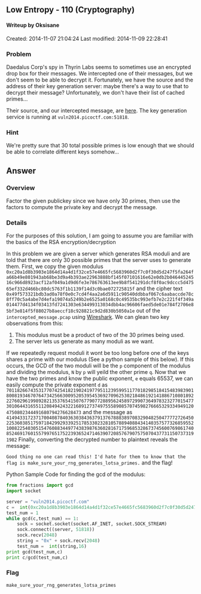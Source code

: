 ## Low Entropy - 110 (Cryptography) ##
#### Writeup by Oksisane
Created: 2014-11-07 21:04:24
Last modified: 2014-11-09 22:28:41

### Problem ###

Daedalus Corp's spy in Thyrin Labs seems to sometimes use an encrypted drop box for their messages. We intercepted one of their messages, but we don't seem to be able to decrypt it. Fortunately, we have the source and the address of their key generation server: maybe there's a way to use that to decrypt their message? Unfortunately, we don't have their list of cached primes...

Their source, and our intercepted message, are [here](https://picoctf.com/problem-static/crypto/low-entropy/handout.zip). The key generation service is running at `vuln2014.picoctf.com:51818`.

### Hint ###

We're pretty sure that 30 total possible primes is low enough that we should be able to correlate different keys somehow...


## Answer ##

### Overview ###

Factor the given publickey since we have only 30 primes, then use the factors to compute the private key and decrypt the message.

### Details ###
For the purposes of this solution, I am going to assume you are familiar with the basics of the RSA encryption/decryption

In this problem we are given a server which generates RSA moduli and are told that there are only 30 possible primes that the server uses to generate them. First, we copy the given modulus `0xc20a1d8b3903e1864d14a4d1f32ce57e4665fc5683960d2f7c0f30d5d247f5fa264fa66b49e801943ab68be3d9a4b393ae22963888bf145f07101616e62e0db2b04644524516c966d8923acf12af049a1d9d6fe3e786763613ee9b8f541291dcf8f0ac9dccc5d47565ef332d466bc80dc5763f1b1139f14d3c0bae072725815f` and the cipher text
`0x49f573321bdb3ad0a78f0e0c7cd4f4aa2a6d5911c90540ddbbaf067c6aabaccde78c8ff70c5a4abe7d4efa19074a5249b2e6525a0168c0c49535bc993efb7e2c221f4f349a014477d4134f03413fd7241303e634499313034dbb4ac96606faed5de01e784f2706e85bf3e814f5f88027b8aeccf18c928821c9d2d830b5050a1e` out of the `intercepted_message.pcap` using [Wireshark](https://www.wireshark.org/). We can glean two key observations from this:
1. This modulus must be a product of two of the 30 primes being used.
2. The server lets us generate as many moduli as we want.

If we repeatedly request moduli it wont be too long before one of the keys shares a prime with our modulus (See a python sample of this below). If this occurs, the GCD of the two moduli will be the `p` component of the modulus and dividing the modulus, `N` by `p` will yeild the other prime `q`. Now that we have the two primes and know the public exponent, `e` equals 65537, we can easily compute the private exponent `d` as `70118266743531770742541821902419779511239599511770182985184154839839018008193467076473425663009520539545369270962530218486192141886710801892227602961998928213537654150767790772889562458972990736497832327701547730106443165511208494243221689127374975558908570745982766653293349491204750802344491680794276628473` and the message as `41494331723717004087840363038436379137678883897083290482504777727264502253603851759718429929339251785330232810578894088434140357577326859552100822540305154760883449774383987636028167175968532867374560076986174085246917601557997651752239365247146390720857679075750704377311507373191982`
Finally, converting the decrypted number to plaintext reveals the message:

`Good thing no one can read this! I'd hate for them to know that the flag is make_sure_your_rng_generates_lotsa_primes.`
and the flag!

Python Sample Code for finding the gcd of the modulus:
```python
from fractions import gcd
import socket

server = "vuln2014.picoctf.com"
c =  int(0xc20a1d8b3903e1864d14a4d1f32ce57e4665fc5683960d2f7c0f30d5d247f5fa264fa66b49e801943ab68be3d9a4b393ae22963888bf145f07101616e62e0db2b04644524516c966d8923acf12af049a1d9d6fe3e786763613ee9b8f541291dcf8f0ac9dccc5d47565ef332d466bc80dc5763f1b1139f14d3c0bae072725815f)
test_num = 1
while gcd(c,test_num) == 1:
    sock = socket.socket(socket.AF_INET, socket.SOCK_STREAM)
    sock.connect((server, 51818))
    sock.recv(2048)
    string = "0x" + sock.recv(2048)
    test_num =  int(string,16)
print gcd(test_num,c)
print c/gcd(test_num,c)

```
### Flag ###

    make_sure_your_rng_generates_lotsa_primes

